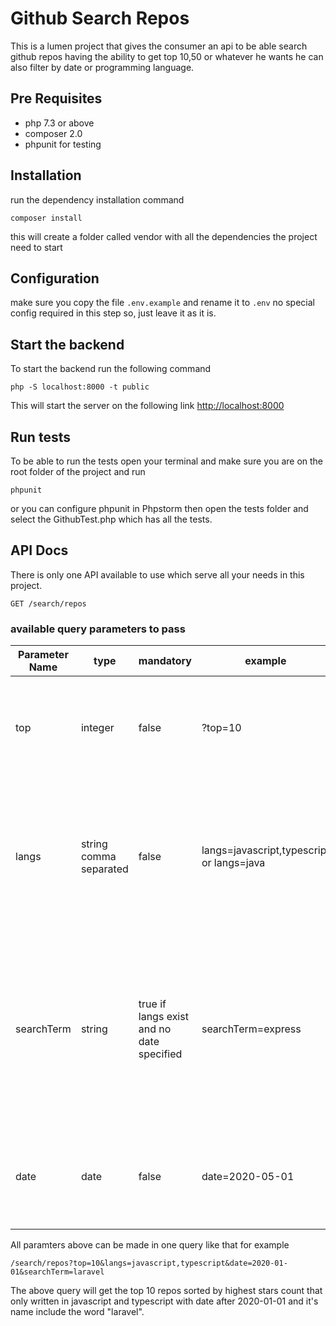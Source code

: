 # Github Search Repos

This is a lumen project that gives the consumer
an api to be able search github repos
having the ability to get top 10,50 or whatever he wants
he can also filter by date or programming language.

## Pre Requisites

- php 7.3 or above
- composer 2.0
- phpunit for testing

## Installation

run the dependency installation command

```
composer install
```

this will create a folder called vendor with all the dependencies the project need to start

## Configuration

make sure you copy the file `.env.example`
and rename it to `.env` no special config required in this step so, just leave it as it is.

## Start the backend

To start the backend run the following command

```
php -S localhost:8000 -t public
``` 

This will start the server on the following link [http://localhost:8000](http://localhost:8000)

## Run tests

To be able to run the tests open your terminal and make sure you
are on the root folder of the project and run

```
phpunit
```

or you can configure phpunit in Phpstorm then open the tests folder
and select the GithubTest.php which has all the tests.

## API Docs

There is only one API available to use which serve all your needs in this project.

```
GET /search/repos
```

### available query parameters to pass

Parameter Name | type | mandatory | example | description | 
--- | --- |--- | --- |--- | 
top | integer | false | ?top=10 |this parameter how many results come back so top=10 will return 10 repositories |
langs | string comma separated | false | langs=javascript,typescript or langs=java |this is a string comma separated for multiple languages and it filters the incoming repositories by the programming language |
searchTerm | string | true if langs exist and no date specified | searchTerm=express |this paramters makes sure that the repo name include that search term and it's required if the langs field is specified and the date field is not otherwise it's optional|
date | date | false | date=2020-05-01 | this accepts any standard day format it get all repos that it's created_at is after that date |

All paramters above can be made in one query like that for example

```
/search/repos?top=10&langs=javascript,typescript&date=2020-01-01&searchTerm=laravel
```

The above query will get the top 10 repos sorted by highest stars count that only written in javascript and typescript with date after 2020-01-01 and it's name include the word "laravel".
